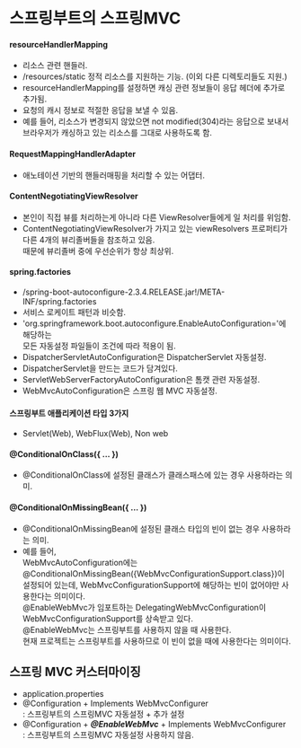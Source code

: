 
# 스프링부트의 스프링MVC

#### resourceHandlerMapping
- 리소스 관련 핸들러.<br/>
- /resources/static 정적 리소스를 지원하는 기능. (이외 다른 디렉토리들도 지원.)<br/>
- resourceHandlerMapping를 설정하면 캐싱 관련 정보들이 응답 헤더에 추가로 추가됨.<br/>
- 요청의 캐시 정보로 적절한 응답을 보낼 수 있음. <br/>
- 예를 들어, 리소스가 변경되지 않았으면 not modified(304)라는 응답으로 보내서 <br/>
    브라우저가 캐싱하고 있는 리소스를 그대로 사용하도록 함. <br/>

#### RequestMappingHandlerAdapter
- 애노테이션 기반의 핸들러매핑을 처리할 수 있는 어댑터.<br/>

#### ContentNegotiatingViewResolver
- 본인이 직접 뷰를 처리하는게 아니라 다른 ViewResolver들에게 일 처리를 위임함.<br/>
- ContentNegotiatingViewResolver가 가지고 있는 viewResolvers 프로퍼티가<br/>
    다른 4개의 뷰리졸버들을 참조하고 있음. <br/>
    때문에 뷰리졸버 중에 우선순위가 항상 최상위.  <br/>

#### spring.factories
- /spring-boot-autoconfigure-2.3.4.RELEASE.jar!/META-INF/spring.factories<br/>
- 서비스 로케이트 패턴과 비슷함. <br/>
- 'org.springframework.boot.autoconfigure.EnableAutoConfiguration='에 해당하는<br/>
    모든 자동설정 파일들이 조건에 따라 적용이 됨. <br/>
- DispatcherServletAutoConfiguration은 DispatcherServlet 자동설정.<br/>
- DispatcherServlet을 만드는 코드가 담겨있다. <br/>
- ServletWebServerFactoryAutoConfiguration은 톰캣 관련 자동설정. <br/>
- WebMvcAutoConfiguration은 스프링 웹 MVC 자동설정. <br/>

#### 스프링부트 애플리케이션 타입 3가지
- Servlet(Web), WebFlux(Web), Non web  <br/>

#### @ConditionalOnClass({ ... })
- @ConditionalOnClass에 설정된 클래스가 클래스패스에 있는 경우 사용하라는 의미.  <br/>

#### @ConditionalOnMissingBean({ ... })
- @ConditionalOnMissingBean에 설정된 클래스 타입의 빈이 없는 경우 사용하라는 의미. <br/>
- 예를 들어, <br/>
    WebMvcAutoConfiguration에는 @ConditionalOnMissingBean({WebMvcConfigurationSupport.class})이<br/>
    설정되어 있는데, WebMvcConfigurationSupport에 해당하는 빈이 없어야만 사용한다는 의미이다. <br/>
    @EnableWebMvc가 임포트하는 DelegatingWebMvcConfiguration이 WebMvcConfigurationSupport를 상속받고 있다. <br/>
    @EnableWebMvc는 스프링부트를 사용하지 않을 때 사용한다. <br/>
    현재 프로젝트는 스프링부트를 사용하므로 이 빈이 없을 때에 사용한다는 의미이다. <br/>

## 스프링 MVC 커스터마이징
- application.properties
- @Configuration + Implements WebMvcConfigurer<br/>
    : 스프링부트의 스프링MVC 자동설정 + 추가 설정
- @Configuration + **_@EnableWebMvc_** + Implements WebMvcConfigurer<br/>
    : 스프링부트의 스프링MVC 자동설정 사용하지 않음.

<br/><br/>


